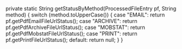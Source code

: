 private static String getStatusByMethod(ProcessedFileEntry pf, String method) {
    switch (method.toUpperCase()) {
        case "EMAIL":
            return pf.getPdfEmailFileUrlStatus();
        case "ARCHIVE":
            return pf.getPdfArchiveFileUrlStatus();
        case "MOBSTAT":
            return pf.getPdfMobstatFileUrlStatus();
        case "PRINT":
            return pf.getPrintFileUrlStatus();
        default:
            return null;
    }
}
